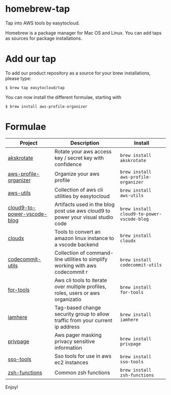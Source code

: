 # homebrew-tap

Tap into AWS tools by easytocloud.

Homebrew is a package manager for Mac OS and Linux. 
You can add taps as sources for package installations.

# Add our tap
To add our product repository as a source for your brew installations, please type:

``$ brew tap easytocloud/tap``

You can now install the different formulae, starting with

``$ brew install aws-profile-organizer``

# Formulae

<!-- project_table_start -->
| Project                                                                                   | Description                                                                      | Install                                    |
| ----------------------------------------------------------------------------------------- | -------------------------------------------------------------------------------- | ------------------------------------------ |
| [akskrotate](https://github.com/easytocloud/akskrotate)                                   | Rotate your aws access key / secret key with confidence                          | `brew install akskrotate`                  |
| [aws-profile-organizer](https://github.com/easytocloud/aws-profile-organizer)             | Organize your aws profile                                                        | `brew install aws-profile-organizer`       |
| [aws-utils](https://github.com/easytocloud/aws-utils)                                     | Collection of aws cli utilities by easytocloud                                   | `brew install aws-utils`                   |
| [cloud9-to-power-vscode-blog](https://github.com/easytocloud/cloud9-to-power-vscode-blog) | Artifacts used in the blog post use aws cloud9 to power your visual studio code  | `brew install cloud9-to-power-vscode-blog` |
| [cloudx](https://github.com/easytocloud/cloudX)                                           | Tools to convert an amazon linux instance to a vscode backend                    | `brew install cloudx`                      |
| [codecommit-utils](https://github.com/easytocloud/codecommit-utils)                       | Collection of command-line utilities to simplify working with aws codecommit r   | `brew install codecommit-utils`            |
| [for-tools](https://github.com/easytocloud/for-tools)                                     | Aws cli tools to iterate over multiple profiles, roles, users or aws organizatio | `brew install for-tools`                   |
| [iamhere](https://github.com/easytocloud/iamhere)                                         | Tag-based change security group to allow traffic from your current ip address    | `brew install iamhere`                     |
| [privpage](https://github.com/easytocloud/privpage)                                       | Aws pager masking privacy sensitive information                                  | `brew install privpage`                    |
| [sso-tools](https://github.com/easytocloud/sso-tools)                                     | Sso tools for use in aws ec2 instances                                           | `brew install sso-tools`                   |
| [zsh-functions](https://github.com/easytocloud/zsh_functions)                             | Common zsh functions                                                             | `brew install zsh-functions`               |
<!-- project_table_end -->

Enjoy!
